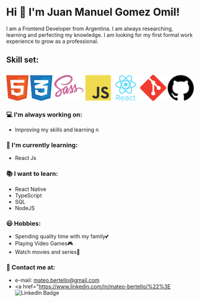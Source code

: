 # Hi 👋 I'm Juan Manuel Gomez Omil!

I am a Frontend Developer from Argentina. I am always researching, learning and perfecting my knowledge. I am looking for my first formal work experience to grow as a professional.

## Skill set:

<p align="left">
<img src="./assets/html.svg" height="auto" width="60">
<img src="./assets/css.svg" height="auto" width="60">
<img src="./assets/sass.svg" height="auto" width="80">
<img src="./assets/javascript.svg" height="auto" width="70">
<img src="./assets/react.svg" height="auto" width="70">
<img src="./assets/git.svg" height="auto" width="70">
<img src="./assets/github.svg" height="auto" width="70">
</p>

### 💻 I'm always working on:
- Improving my skills and learning n

### 🌱 I'm currently learning:
- React Js

### 📚 I want to learn:
- React Native
- TypeScript
- SQL
- NodeJS

### 😃 Hobbies:
- Spending quality time with my family💕​
- Playing Video Games🎮​
- Watch movies and series🍿

### 📌 Contact me at:
- e-mail: mateo.bertello@gmail.com
- <a href="https://www.linkedin.com/in/mateo-bertello/%22%3E<img src="https://img.shields.io/badge/LinkedIn-blue?style=for-the-badge&logo=linkedin&logoColor=white" alt="LinkedIn Badge"/></a>
